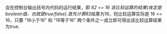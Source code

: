 会在控制台输出括号内代码的运行结果，即 8*2 <= 16 该比较运算的结果(肯定是boolean值，也就是true/false).首先计算8*2结果为16，则比较运算实际是 16 <= 16，只要 "16小于16" 和 "16等于16" 两个条件之一成立即可得出该比较运算结果为true.